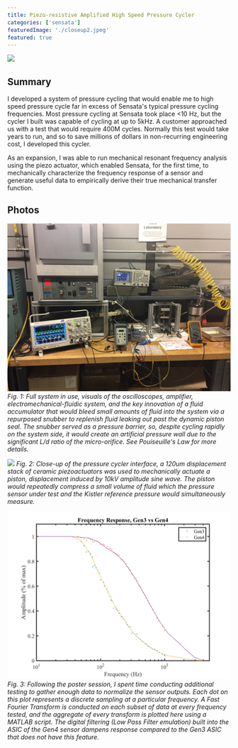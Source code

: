 ```yaml
---
title: Piezo-resistive Amplified High Speed Pressure Cycler
categories: ['sensata']
featuredImage: './closeup2.jpeg'
featured: true
---
```

![](HighSpeedHydraulic.jpg)

## Summary

I developed a system of pressure cycling that would enable me to high speed pressure cycle far in excess of Sensata's typical pressure cycling frequencies. Most pressure cycling at Sensata took place <10 Hz, but the cycler I built was capable of cycling at up to 5kHz. A customer approached us with a test that would require 400M cycles. Normally this test would take years to run, and so to save millions of dollars in non-recurring engineering cost, I developed this cycler.

As an expansion, I was able to run mechanical resonant frequency analysis using the piezo actuator, which enabled Sensata, for the first time, to mechanically characterize the frequency response of a sensor and generate useful data to empirically derive their true mechanical transfer function.


## Photos
![](IMG_3271.JPG)
*Fig. 1: Full system in use, visuals of the oscilloscopes, amplifier, electromechanical-fluidic system, and the key innovation of a fluid accumulator that would bleed small amounts of fluid into the system via a repurposed snubber to replenish fluid leaking out past the dynamic piston seal. The snubber served as a pressure barrier, so, despite cycling rapidly on the system side, it would create an artificial pressure wall due to the significant L/d ratio of the micro-orifice. See Pouiseuille's Law for more details.*

![](closeup2.jpeg)
*Fig. 2: Close-up of the pressure cycler interface, a 120um displacement stack of ceramic piezoactuators was used to mechanically actuate a piston, displacement induced by 10kV amplitude sine wave. The piston would repeatedly compress a small volume of fluid which the pressure sensor under test and the Kistler reference pressure would simultaneously measure.*

![](Spline1000.jpg)
*Fig. 3: Following the poster session, I spent time conducting additional testing to gather enough data to normalize the sensor outputs. Each dot on this plot represents a discrete sampling at a particular frequency. A Fast Fourier Transform is conducted on each subset of data at every frequency tested, and the aggregate of every transform is plotted here using a MATLAB script. The digital filtering (Low Pass Filter emulation) built into the ASIC of the Gen4 sensor dampens response compared to the Gen3 ASIC that does not have this feature.*
